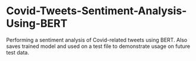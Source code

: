 # Covid-Tweets-Sentiment-Analysis-Using-BERT
Performing a sentiment analysis of Covid-related tweets using BERT. Also saves trained model and used on a test file to demonstrate usage on future test data.
